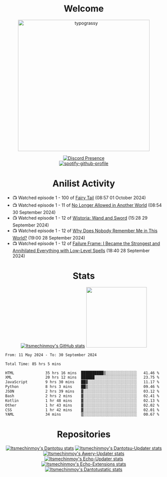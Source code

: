 <div align="center">

# Welcome
<a href="https://github.com/kawarimidoll/typograssy">
    <img alt="typograssy" src="https://typograssy.deno.dev/api?text=%E3%82%88%E3%81%86%E3%81%93%E3%81%9D%E3%81%BF%E3%81%AA%E3%81%95%E3%82%93%20-%20Itsmechinmoy--&&l0=none&l1=82d9d0&l2=027353&l3=038c4c&l4=01402e&bg=none&frame=none&speed=100&comment=" width="421.99">
</a>

[![Discord Presence](https://lanyard.cnrad.dev/api/523539866311720963?theme=dark&bg=Oe1116&animated=false&hideDiscrim=true&borderRadius=30px&hideActivity=whenNotUsed)](https://discord.com/users/523539866311720963)<br>
[![spotify-github-profile](https://spotify-github-profile.kittinanx.com/api/view?uid=31zczwoe3obxakjgkio7anubhkaq&cover_image=true&theme=novatorem&show_offline=true&background_color=121212&interchange=false&bar_color=53b14f&bar_color=ffffff&bar_color_cover=false)](https://spotify-github-profile.vercel.app/api/view?uid=31zczwoe3obxakjgkio7anubhkaq&redirect=true)
</div>

<div align="center">

# Anilist Activity
</div>
<!-- ANILIST_ACTIVITY:start -->

-   📺 Watched episode 1 - 100 of [Fairy Tail](https://anilist.co/anime/6702) (08:57 01 October 2024)
-   📺 Watched episode 1 - 11 of [No Longer Allowed in Another World](https://anilist.co/anime/152137) (08:54 30 September 2024)
-   📺 Watched episode 1 - 12 of [Wistoria: Wand and Sword](https://anilist.co/anime/174576) (15:28 29 September 2024)
-   📺 Watched episode 1 - 12 of [Why Does Nobody Remember Me in This World?](https://anilist.co/anime/167419) (19:00 28 September 2024)
-   📺 Watched episode 1 - 12 of [Failure Frame: I Became the Strongest and Annihilated Everything with Low-Level Spells](https://anilist.co/anime/173694) (18:40 28 September 2024)

<!-- ANILIST_ACTIVITY:end -->
<div align="center">
    
# Stats
[![Itsmechinmoy's GitHub stats](https://github-readme-stats.vercel.app/api?username=itsmechinmoy&show_icons=true&theme=algolia)](https://github.com/anuraghazra/github-readme-stats)
<img src="https://github-readme-stackoverflow.vercel.app/?userID=25004176&theme=dark" height="194"/>
</div>
<!--START_SECTION:waka-->

```txt
From: 11 May 2024 - To: 30 September 2024

Total Time: 85 hrs 5 mins

HTML              35 hrs 16 mins  ██████████▒░░░░░░░░░░░░░░   41.46 %
XML               20 hrs 12 mins  ██████░░░░░░░░░░░░░░░░░░░   23.75 %
JavaScript        9 hrs 30 mins   ██▓░░░░░░░░░░░░░░░░░░░░░░   11.17 %
Python            8 hrs 3 mins    ██▒░░░░░░░░░░░░░░░░░░░░░░   09.46 %
JSON              2 hrs 39 mins   ▓░░░░░░░░░░░░░░░░░░░░░░░░   03.12 %
Bash              2 hrs 2 mins    ▓░░░░░░░░░░░░░░░░░░░░░░░░   02.41 %
Kotlin            1 hr 48 mins    ▓░░░░░░░░░░░░░░░░░░░░░░░░   02.13 %
Other             1 hr 43 mins    ▓░░░░░░░░░░░░░░░░░░░░░░░░   02.02 %
CSS               1 hr 42 mins    ▓░░░░░░░░░░░░░░░░░░░░░░░░   02.01 %
YAML              34 mins         ▒░░░░░░░░░░░░░░░░░░░░░░░░   00.67 %
```

<!--END_SECTION:waka-->
<div align="center">

# Repositories
[![Itsmechinmoy's Dantotsu stats](https://github-readme-stats.vercel.app/api/pin/?username=itsmechinmoy&repo=dantotsu&show_icons=true&theme=algolia&description_lines_count=1)](https://github.com/itsmechinmoy/dantotsu)
[![Itsmechinmoy's Dantotsu-Updater stats](https://github-readme-stats.vercel.app/api/pin/?username=itsmechinmoy&repo=dantotsu-updater&show_icons=true&theme=algolia&description_lines_count=1)](https://github.com/itsmechinmoy/dantotsu-updater)
[![Itsmechinmoy's Awery-Updater stats](https://github-readme-stats.vercel.app/api/pin/?username=itsmechinmoy&repo=awery-updater&show_icons=true&theme=algolia&description_lines_count=1)](https://github.com/itsmechinmoy/awery-updater)
[![Itsmechinmoy's Echo-Updater stats](https://github-readme-stats.vercel.app/api/pin/?username=itsmechinmoy&repo=echo-updater&show_icons=true&theme=algolia&description_lines_count=1)](https://github.com/itsmechinmoy/echo-updater)
[![Itsmechinmoy's Echo-Extensions stats](https://github-readme-stats.vercel.app/api/pin/?username=itsmechinmoy&repo=echo-extensions&show_icons=true&theme=algolia&description_lines_count=1)](https://github.com/itsmechinmoy/echo-extensions)
[![Itsmechinmoy's Dantotustatic stats](https://github-readme-stats.vercel.app/api/pin/?username=itsmechinmoy&repo=dantotustatic&show_icons=true&theme=algolia&description_lines_count=1)](https://github.com/itsmechinmoy/dantotustatic)
</div>
